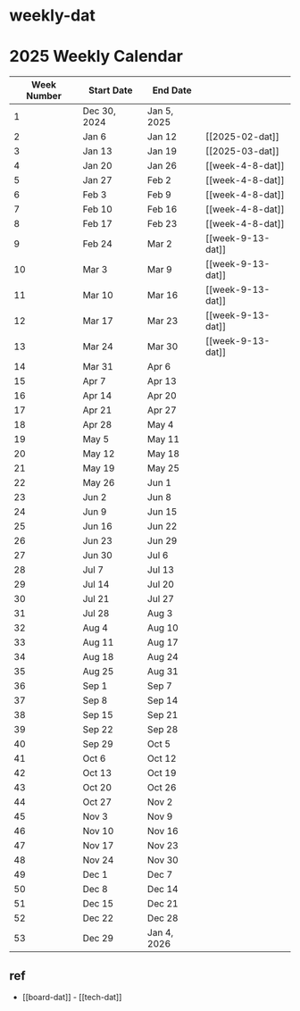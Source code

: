 
# weekly-dat



# 2025 Weekly Calendar

| Week Number | Start Date   | End Date    |                   |
| ----------- | ------------ | ----------- | ----------------- |
| 1           | Dec 30, 2024 | Jan 5, 2025 |                   |
| 2           | Jan 6        | Jan 12      | [[2025-02-dat]]   |
| 3           | Jan 13       | Jan 19      | [[2025-03-dat]]   |
| 4           | Jan 20       | Jan 26      | [[week-4-8-dat]]  |
| 5           | Jan 27       | Feb 2       | [[week-4-8-dat]]  |
| 6           | Feb 3        | Feb 9       | [[week-4-8-dat]]  |
| 7           | Feb 10       | Feb 16      | [[week-4-8-dat]]  |
| 8           | Feb 17       | Feb 23      | [[week-4-8-dat]]  |
| 9           | Feb 24       | Mar 2       | [[week-9-13-dat]] |
| 10          | Mar 3        | Mar 9       | [[week-9-13-dat]] |
| 11          | Mar 10       | Mar 16      | [[week-9-13-dat]] |
| 12          | Mar 17       | Mar 23      | [[week-9-13-dat]] |
| 13          | Mar 24       | Mar 30      | [[week-9-13-dat]] |
| 14          | Mar 31       | Apr 6       |                   |
| 15          | Apr 7        | Apr 13      |                   |
| 16          | Apr 14       | Apr 20      |                   |
| 17          | Apr 21       | Apr 27      |                   |
| 18          | Apr 28       | May 4       |                   |
| 19          | May 5        | May 11      |                   |
| 20          | May 12       | May 18      |                   |
| 21          | May 19       | May 25      |                   |
| 22          | May 26       | Jun 1       |                   |
| 23          | Jun 2        | Jun 8       |                   |
| 24          | Jun 9        | Jun 15      |                   |
| 25          | Jun 16       | Jun 22      |                   |
| 26          | Jun 23       | Jun 29      |                   |
| 27          | Jun 30       | Jul 6       |                   |
| 28          | Jul 7        | Jul 13      |                   |
| 29          | Jul 14       | Jul 20      |                   |
| 30          | Jul 21       | Jul 27      |                   |
| 31          | Jul 28       | Aug 3       |                   |
| 32          | Aug 4        | Aug 10      |                   |
| 33          | Aug 11       | Aug 17      |                   |
| 34          | Aug 18       | Aug 24      |                   |
| 35          | Aug 25       | Aug 31      |                   |
| 36          | Sep 1        | Sep 7       |                   |
| 37          | Sep 8        | Sep 14      |                   |
| 38          | Sep 15       | Sep 21      |                   |
| 39          | Sep 22       | Sep 28      |                   |
| 40          | Sep 29       | Oct 5       |                   |
| 41          | Oct 6        | Oct 12      |                   |
| 42          | Oct 13       | Oct 19      |                   |
| 43          | Oct 20       | Oct 26      |                   |
| 44          | Oct 27       | Nov 2       |                   |
| 45          | Nov 3        | Nov 9       |                   |
| 46          | Nov 10       | Nov 16      |                   |
| 47          | Nov 17       | Nov 23      |                   |
| 48          | Nov 24       | Nov 30      |                   |
| 49          | Dec 1        | Dec 7       |                   |
| 50          | Dec 8        | Dec 14      |                   |
| 51          | Dec 15       | Dec 21      |                   |
| 52          | Dec 22       | Dec 28      |                   |
| 53          | Dec 29       | Jan 4, 2026 |                   |



## ref 

- [[board-dat]] - [[tech-dat]]